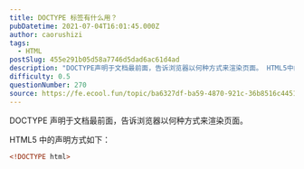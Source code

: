 ```yaml
---
title: DOCTYPE 标签有什么用？
pubDatetime: 2021-07-04T16:01:45.000Z
author: caorushizi
tags:
  - HTML
postSlug: 455e291b05d58a7746d5dad6ac61d4ad
description: "DOCTYPE声明于文档最前面，告诉浏览器以何种方式来渲染页面。 HTML5中的声明方式如下： <!DOCTYPE html> "
difficulty: 0.5
questionNumber: 270
source: https://fe.ecool.fun/topic/ba6327df-ba59-4870-921c-36b8516c4451
---
```


DOCTYPE 声明于文档最前面，告诉浏览器以何种方式来渲染页面。

HTML5 中的声明方式如下：

```html
<!DOCTYPE html>
```
